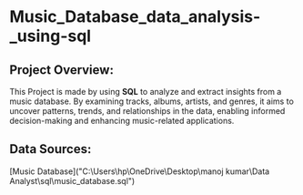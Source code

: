 # Music_Database_data_analysis-_using-sql
## Project Overview:

This Project is made by using  **SQL** to analyze and extract insights from a music database. By examining tracks, albums, artists, and genres, it aims to uncover patterns, trends, and relationships in the data, enabling informed decision-making and enhancing music-related applications.

## Data Sources:
[Music Database]("C:\Users\hp\OneDrive\Desktop\manoj kumar\Data Analyst\sql\music_database.sql")
